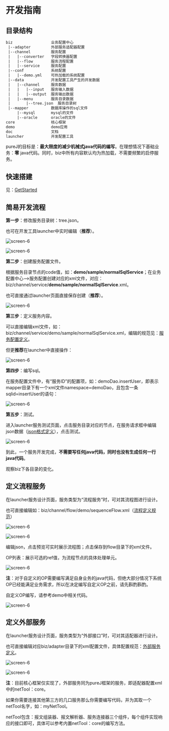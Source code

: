 # 开发指南

## 目录结构

```tex
biz                 业务配置中心
 |--adapter         外部服务适配器配置
 |--channel         服务配置
 |   |--converter   字段转换器配置
 |   |--flow        服务流程配置
 |   |--service     服务配置
 |--conf            系统配置
 |   |--demo.yml    可热加载的系统配置
 |--data            开发配置工具产生的开发数据
 |   |--channel     服务数据
 |   |   |--input   服务输入数据
 |   |   |--output  服务输出数据
 |   |--menu        服务目录数据
 |       |--tree.json  服务目录树
 |--mapper          数据库操作的sql文件
     |--mysql       mysql的文件
     |--oracle      oracle的文件
core                核心框架
demo                demo应用
doc                 文档
launcher            开发配置工具
```

pureJ的目标是：**最大限度的减少机械式java代码的编写**。在理想情况下基础业务：**零** java代码。同时，biz中所有内容默认均为热加载，不需要频繁的启停服务。

## 快速搭建

见：[GetStarted](../start/GetStarted.md)

## 简易开发流程

**第一步**：修改服务目录树：tree.json。

也可在开发工具launcher中实时编辑（**推荐**）。

![screen-6](../screenshot/screen-6.png)

![screen-6](../screenshot/screen-7.png)

**第二步**：创建服务配置文件。

根据服务目录节点的code值，如：**demo/sample/normalSqlService**；在业务配置中心-->服务配置创建对应的xml文件，对应：biz/channel/service/**demo/sample/normalSqlService**.xml。

也可直接通过launcher页面直接保存创建（**推荐**）。

![screen-6](../screenshot/screen-8.png)

**第三步**：定义服务内容。

可以直接编辑xml文件，如：biz/channel/service/demo/sample/normalSqlService.xml，编辑的规范见：[服务配置定义](../config/服务配置定义.md)。

但更**推荐**在launcher中直接操作：

![screen-6](../screenshot/screen-9.png)

**第四步**：编写sql。

在服务配置文件中，有“服务ID”的配置项，如：demoDao.insertUser，即表示mapper目录下有一个xml文件namespace=demoDao，且包含一条sqlid=insertUser的语句：

![screen-6](../screenshot/screen-10.png)

**第五步**：测试。

进入launcher服务测试页面，点击服务目录对应的节点，在服务请求框中编辑json数据（[json格式定义](../config/通讯报文定义.md)），点击测试。

![screen-6](../screenshot/screen-11.png)



到此，一个服务开发完成，**不需要写任何java代码，同时也没有生成任何一行java代码**。

观察biz下各目录的变化。

## 定义流程服务

在launcher服务设计页面，服务类型为“流程服务”时，可对其流程图进行设计。

也可直接编辑如：biz/channel/flow/demo/sequenceFlow.xml（[流程定义规范](../config/流程配置定义.md)）

![screen-6](../screenshot/screen-12.png)

![screen-6](../screenshot/screen-13.png)

编辑json，点击预览可实时展示流程图；点击保存到flow目录下的xml文件。

OP列表：展示可选的ref值，为流程节点的具体处理单元。

![screen-6](../screenshot/screen-14.png)

**注**：对于自定义的OP需要编写满足自身业务的java代码，但绝大部分情况下系统OP已经能满足业务需求，所以在决定编写自定义OP之前，请先斟酌斟酌。

自定义OP编写，请参考demo中相关代码。

![screen-6](../screenshot/screen-17.png)

## 定义外部服务

在launcher服务设计页面，服务类型为“外部接口”时，可对其适配器进行设计。

也可直接编辑对应biz/adapter目录下的xml配置文件，具体配置规范：[外部服务定义](../config/外部服务定义.md)。

![screen-6](../screenshot/screen-15.png)

![screen-6](../screenshot/screen-16.png)

**注**：目前核心框架仅实现了，外部服务同为pureJ框架的服务，即适配器配置xml中的netTool：core。

如果你需要连接其他第三方的几口服务那么你需要编写代码，并为其取一个netTool名字，如：myNetTool。

netTool包含：报文组装器、报文解析器、服务连接器三个组件，每个组件实现响应的接口即可，具体可以参考内置netTool：core的编写方法。
